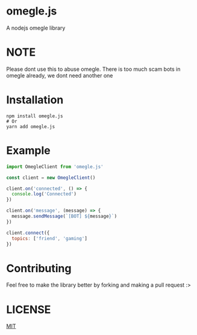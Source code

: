 # omegle.js

A nodejs omegle library

# NOTE

Please dont use this to abuse omegle.
There is too much scam bots in omegle already, we dont need another one

# Installation

```
npm install omegle.js
# Or
yarn add omegle.js
```

# Example

```js
import OmegleClient from 'omegle.js'

const client = new OmegleClient()

client.on('connected', () => {
  console.log('Connected')
})

client.on('message', (message) => {
  message.sendMessage(`[BOT] ${message}`)
})

client.connect({
  topics: ['friend', 'gaming']
})
```

# Contributing

Feel free to make the library better by forking and making a pull request :>

# LICENSE

[MIT](https://github.com/qxb3/omegle.js/blob/main/LICENSE)
